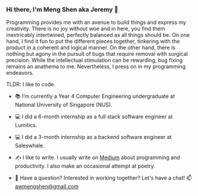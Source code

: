 ### Hi there, I'm Meng Shen aka Jeremy 👋

Programming provides me with an avenue to build things and express my creativity. There is no joy without woe and in here, you find them inextricably intertwined, perfectly balanced as all things should be. On one hand, I find it fun to put the different pieces together, tinkering with the product in a coherent and logical manner. On the other hand, there is nothing but agony in the pursuit of bugs that require removal with surgical precision. While the intellectual stimulation can be rewarding, bug fixing remains an anathema to me. Nevertheless, I press on in my programming endeavors.

TLDR: I like to code.

- 📚 I’m currently a Year 4 Computer Engineering undergraduate at National University of Singapore (NUS).
- 💻 I did a 6-month internship as a full stack software engineer at Lumitics.
- 💻 I did a 3-month internship as a backend software engineer at Saleswhale.

- ✍ I like to write. 
I usually write on [Medium](https://medium.com/@jeremyinelysium) about programming and productivity. I also make an occasional attempt at poetry.

- 💬 Have a question? Interested in working together? Let's have a chat!
📫 awmengshen@gmail.com

